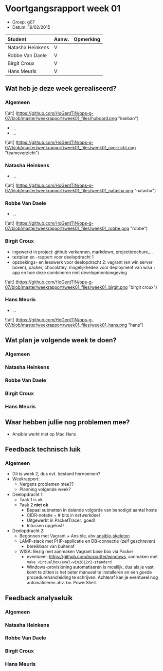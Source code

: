 # Voortgangsrapport week 01

* Groep: g07
* Datum: 19/02/2015

| Student  | Aanw. | Opmerking |
| :---     | :---  | :---      |
| Natasha Heinkens | V     |           |
| Robbe Van Daele | V     |           |
| Birgit Croux |  V   |           |
| Hans Meuris |   V   |           |

## Wat heb je deze week gerealiseerd?

### Algemeen

![alt] (https://github.com/HoGentTIN/ops-g-07/blob/master/weekrapport/week01_files/huboard.png "kanban")

* ...
* ...

![alt] (https://github.com/HoGentTIN/ops-g-07/blob/master/weekrapport/week01_files/week01_overzicht.png "teamoverzicht")

### Natasha Heinkens

* ...

![alt] (https://github.com/HoGentTIN/ops-g-07/blob/master/weekrapport/week01_files/week01_natasha.png "natasha")

### Robbe Van Daele

* ...

![alt] (https://github.com/HoGentTIN/ops-g-07/blob/master/weekrapport/week01_files/week01_robbe.png "robbe")

### Birgit Croux

* ingewerkt in project: github verkennen, markdown, projectbrochure,...
* testplan en -rapport voor deelopdracht 1
* opzoekings- en leeswerk voor deelopdracht 2: vagrant (en win server boxen), packer, chocolatey, mogelijkheden voor deployment van wisa + app en hoe deze combineren met developmentomgeving 

![alt] (https://github.com/HoGentTIN/ops-g-07/blob/master/weekrapport/week01_files/week01_birgit.png "birgit croux")

### Hans Meuris

* ...

![alt] (https://github.com/HoGentTIN/ops-g-07/blob/master/weekrapport/week01_files/week01_hans.png "hans")

## Wat plan je volgende week te doen?

### Algemeen
### Natasha Heinkens
### Robbe Van Daele
### Birgit Croux
### Hans Meuris

## Waar hebben jullie nog problemen mee?

* Ansible werkt niet op Mac Hans

## Feedback technisch luik

### Algemeen

- Dit is week 2, dus evt. bestand hernoemen?
- Weekrapport:
  - Nergens problemen mee??
  - Planning volgende week?
- Deelopdracht 1:
  - Taak 1 is ok
  - Taak 2 **niet ok**
    - Bepaal subnetten in dalende volgorde van benodigd aantal hosts
    - CIDR-notatie = # bits in *netwerk*deel
    - Uitgewerkt in PacketTracer: goed!
    - Intussen opgelost! 
- Deelopdracht 2:
  - Begonnen met Vagrant + Ansible, ahv [ansible-skeleton](https://github.com/bertvv/ansible-skeleton)
  - LAMP-stack met PHP-applicatie en DB-connectie (zelf geschreven)
    - bereikbaar van buitenaf
  - WISA: Bezig met aanmaken Vagrant base box via Packer
    - eventueel: https://github.com/boxcutter/windows, aanmaken met `make virtualbox/eval-win2012r2-standard`
    - Windows-provisioning automatiseren is moeilijk, dus als je vast komt te zitten is het beter manueel te installeren en een goede procedurehandleiding te schrijven. Achteraf kan je eventueel nog automatiseren ahv. bv. PowerShell.

## Feedback analyseluik

### Algemeen

### Natasha Heinkens
### Robbe Van Daele
### Birgit Croux
### Hans Meuris


